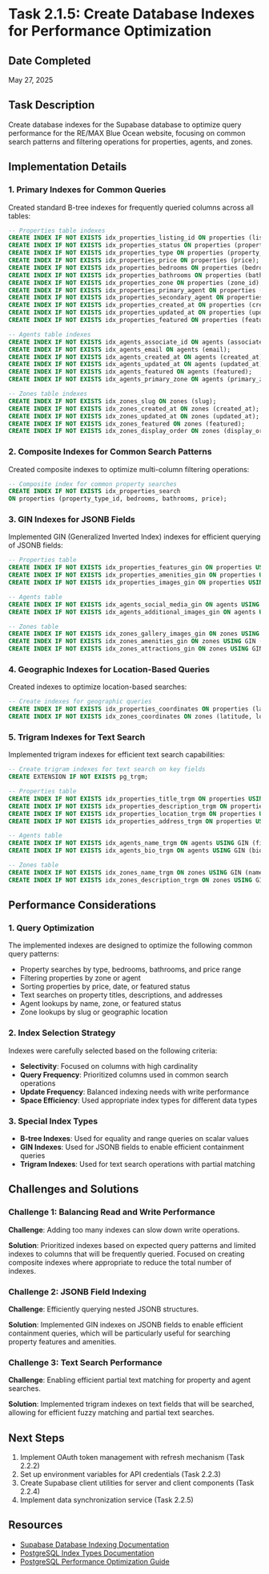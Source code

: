 # Task 2.1.5: Create Database Indexes for Performance Optimization

## Date Completed
May 27, 2025

## Task Description
Create database indexes for the Supabase database to optimize query performance for the RE/MAX Blue Ocean website, focusing on common search patterns and filtering operations for properties, agents, and zones.

## Implementation Details

### 1. Primary Indexes for Common Queries

Created standard B-tree indexes for frequently queried columns across all tables:

```sql
-- Properties table indexes
CREATE INDEX IF NOT EXISTS idx_properties_listing_id ON properties (listing_id);
CREATE INDEX IF NOT EXISTS idx_properties_status ON properties (property_status_id);
CREATE INDEX IF NOT EXISTS idx_properties_type ON properties (property_type_id);
CREATE INDEX IF NOT EXISTS idx_properties_price ON properties (price);
CREATE INDEX IF NOT EXISTS idx_properties_bedrooms ON properties (bedrooms);
CREATE INDEX IF NOT EXISTS idx_properties_bathrooms ON properties (bathrooms);
CREATE INDEX IF NOT EXISTS idx_properties_zone ON properties (zone_id);
CREATE INDEX IF NOT EXISTS idx_properties_primary_agent ON properties (primary_agent_id);
CREATE INDEX IF NOT EXISTS idx_properties_secondary_agent ON properties (secondary_agent_id);
CREATE INDEX IF NOT EXISTS idx_properties_created_at ON properties (created_at);
CREATE INDEX IF NOT EXISTS idx_properties_updated_at ON properties (updated_at);
CREATE INDEX IF NOT EXISTS idx_properties_featured ON properties (featured);

-- Agents table indexes
CREATE INDEX IF NOT EXISTS idx_agents_associate_id ON agents (associate_id);
CREATE INDEX IF NOT EXISTS idx_agents_email ON agents (email);
CREATE INDEX IF NOT EXISTS idx_agents_created_at ON agents (created_at);
CREATE INDEX IF NOT EXISTS idx_agents_updated_at ON agents (updated_at);
CREATE INDEX IF NOT EXISTS idx_agents_featured ON agents (featured);
CREATE INDEX IF NOT EXISTS idx_agents_primary_zone ON agents (primary_zone_id);

-- Zones table indexes
CREATE INDEX IF NOT EXISTS idx_zones_slug ON zones (slug);
CREATE INDEX IF NOT EXISTS idx_zones_created_at ON zones (created_at);
CREATE INDEX IF NOT EXISTS idx_zones_updated_at ON zones (updated_at);
CREATE INDEX IF NOT EXISTS idx_zones_featured ON zones (featured);
CREATE INDEX IF NOT EXISTS idx_zones_display_order ON zones (display_order);
```

### 2. Composite Indexes for Common Search Patterns

Created composite indexes to optimize multi-column filtering operations:

```sql
-- Composite index for common property searches
CREATE INDEX IF NOT EXISTS idx_properties_search 
ON properties (property_type_id, bedrooms, bathrooms, price);
```

### 3. GIN Indexes for JSONB Fields

Implemented GIN (Generalized Inverted Index) indexes for efficient querying of JSONB fields:

```sql
-- Properties table
CREATE INDEX IF NOT EXISTS idx_properties_features_gin ON properties USING GIN (features);
CREATE INDEX IF NOT EXISTS idx_properties_amenities_gin ON properties USING GIN (amenities);
CREATE INDEX IF NOT EXISTS idx_properties_images_gin ON properties USING GIN (images);

-- Agents table
CREATE INDEX IF NOT EXISTS idx_agents_social_media_gin ON agents USING GIN (social_media);
CREATE INDEX IF NOT EXISTS idx_agents_additional_images_gin ON agents USING GIN (additional_images);

-- Zones table
CREATE INDEX IF NOT EXISTS idx_zones_gallery_images_gin ON zones USING GIN (gallery_images);
CREATE INDEX IF NOT EXISTS idx_zones_amenities_gin ON zones USING GIN (amenities);
CREATE INDEX IF NOT EXISTS idx_zones_attractions_gin ON zones USING GIN (attractions);
```

### 4. Geographic Indexes for Location-Based Queries

Created indexes to optimize location-based searches:

```sql
-- Create indexes for geographic queries
CREATE INDEX IF NOT EXISTS idx_properties_coordinates ON properties (latitude, longitude);
CREATE INDEX IF NOT EXISTS idx_zones_coordinates ON zones (latitude, longitude);
```

### 5. Trigram Indexes for Text Search

Implemented trigram indexes for efficient text search capabilities:

```sql
-- Create trigram indexes for text search on key fields
CREATE EXTENSION IF NOT EXISTS pg_trgm;

-- Properties table
CREATE INDEX IF NOT EXISTS idx_properties_title_trgm ON properties USING GIN (title gin_trgm_ops);
CREATE INDEX IF NOT EXISTS idx_properties_description_trgm ON properties USING GIN (description gin_trgm_ops);
CREATE INDEX IF NOT EXISTS idx_properties_location_trgm ON properties USING GIN (location gin_trgm_ops);
CREATE INDEX IF NOT EXISTS idx_properties_address_trgm ON properties USING GIN (address gin_trgm_ops);

-- Agents table
CREATE INDEX IF NOT EXISTS idx_agents_name_trgm ON agents USING GIN (first_name gin_trgm_ops, last_name gin_trgm_ops);
CREATE INDEX IF NOT EXISTS idx_agents_bio_trgm ON agents USING GIN (bio gin_trgm_ops);

-- Zones table
CREATE INDEX IF NOT EXISTS idx_zones_name_trgm ON zones USING GIN (name gin_trgm_ops);
CREATE INDEX IF NOT EXISTS idx_zones_description_trgm ON zones USING GIN (description gin_trgm_ops);
```

## Performance Considerations

### 1. Query Optimization

The implemented indexes are designed to optimize the following common query patterns:

- Property searches by type, bedrooms, bathrooms, and price range
- Filtering properties by zone or agent
- Sorting properties by price, date, or featured status
- Text searches on property titles, descriptions, and addresses
- Agent lookups by name, zone, or featured status
- Zone lookups by slug or geographic location

### 2. Index Selection Strategy

Indexes were carefully selected based on the following criteria:

- **Selectivity**: Focused on columns with high cardinality
- **Query Frequency**: Prioritized columns used in common search operations
- **Update Frequency**: Balanced indexing needs with write performance
- **Space Efficiency**: Used appropriate index types for different data types

### 3. Special Index Types

- **B-tree Indexes**: Used for equality and range queries on scalar values
- **GIN Indexes**: Used for JSONB fields to enable efficient containment queries
- **Trigram Indexes**: Used for text search operations with partial matching

## Challenges and Solutions

### Challenge 1: Balancing Read and Write Performance

**Challenge**: Adding too many indexes can slow down write operations.

**Solution**: Prioritized indexes based on expected query patterns and limited indexes to columns that will be frequently queried. Focused on creating composite indexes where appropriate to reduce the total number of indexes.

### Challenge 2: JSONB Field Indexing

**Challenge**: Efficiently querying nested JSONB structures.

**Solution**: Implemented GIN indexes on JSONB fields to enable efficient containment queries, which will be particularly useful for searching property features and amenities.

### Challenge 3: Text Search Performance

**Challenge**: Enabling efficient partial text matching for property and agent searches.

**Solution**: Implemented trigram indexes on text fields that will be searched, allowing for efficient fuzzy matching and partial text searches.

## Next Steps

1. Implement OAuth token management with refresh mechanism (Task 2.2.2)
2. Set up environment variables for API credentials (Task 2.2.3)
3. Create Supabase client utilities for server and client components (Task 2.2.4)
4. Implement data synchronization service (Task 2.2.5)

## Resources

- [Supabase Database Indexing Documentation](https://supabase.com/docs/guides/database/postgres/indexes)
- [PostgreSQL Index Types Documentation](https://www.postgresql.org/docs/current/indexes-types.html)
- [PostgreSQL Performance Optimization Guide](https://www.postgresql.org/docs/current/performance-tips.html)
